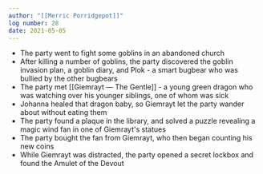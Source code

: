 ```yaml
---
author: "[[Merric Porridgepot]]"
log number: 28
date: 2021-05-05
---
```

- The party went to fight some goblins in an abandoned church
- After killing a number of goblins, the party discovered the goblin invasion plan, a goblin diary, and Plok - a smart bugbear who was bullied by the other bugbears
- The party met [[Giemrayt ― The Gentle]] - a young green dragon who was watching over his younger siblings, one of whom was sick
- Johanna healed that dragon baby, so Giemrayt let the party wander about without eating them
- The party found a plaque in the library, and solved a puzzle revealing a magic wind fan in one of Giemrayt's statues
- The party bought the fan from Giemrayt, who then began counting his new coins
- While Giemrayt was distracted, the party opened a secret lockbox and found the Amulet of the Devout